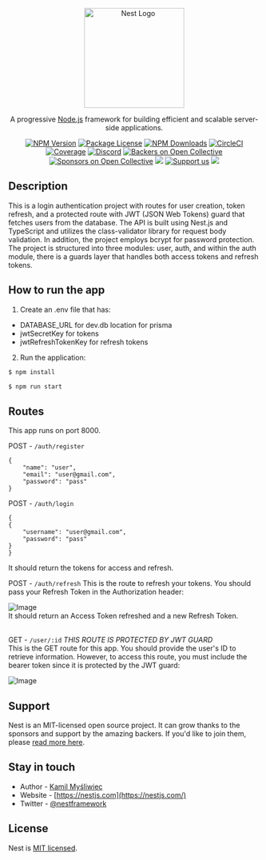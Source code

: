 <p align="center">
  <a href="http://nestjs.com/" target="blank"><img src="https://nestjs.com/img/logo-small.svg" width="200" alt="Nest Logo" /></a>
</p>

[circleci-image]: https://img.shields.io/circleci/build/github/nestjs/nest/master?token=abc123def456
[circleci-url]: https://circleci.com/gh/nestjs/nest

  <p align="center">A progressive <a href="http://nodejs.org" target="_blank">Node.js</a> framework for building efficient and scalable server-side applications.</p>
    <p align="center">
<a href="https://www.npmjs.com/~nestjscore" target="_blank"><img src="https://img.shields.io/npm/v/@nestjs/core.svg" alt="NPM Version" /></a>
<a href="https://www.npmjs.com/~nestjscore" target="_blank"><img src="https://img.shields.io/npm/l/@nestjs/core.svg" alt="Package License" /></a>
<a href="https://www.npmjs.com/~nestjscore" target="_blank"><img src="https://img.shields.io/npm/dm/@nestjs/common.svg" alt="NPM Downloads" /></a>
<a href="https://circleci.com/gh/nestjs/nest" target="_blank"><img src="https://img.shields.io/circleci/build/github/nestjs/nest/master" alt="CircleCI" /></a>
<a href="https://coveralls.io/github/nestjs/nest?branch=master" target="_blank"><img src="https://coveralls.io/repos/github/nestjs/nest/badge.svg?branch=master#9" alt="Coverage" /></a>
<a href="https://discord.gg/G7Qnnhy" target="_blank"><img src="https://img.shields.io/badge/discord-online-brightgreen.svg" alt="Discord"/></a>
<a href="https://opencollective.com/nest#backer" target="_blank"><img src="https://opencollective.com/nest/backers/badge.svg" alt="Backers on Open Collective" /></a>
<a href="https://opencollective.com/nest#sponsor" target="_blank"><img src="https://opencollective.com/nest/sponsors/badge.svg" alt="Sponsors on Open Collective" /></a>
  <a href="https://paypal.me/kamilmysliwiec" target="_blank"><img src="https://img.shields.io/badge/Donate-PayPal-ff3f59.svg"/></a>
    <a href="https://opencollective.com/nest#sponsor"  target="_blank"><img src="https://img.shields.io/badge/Support%20us-Open%20Collective-41B883.svg" alt="Support us"></a>
  <a href="https://twitter.com/nestframework" target="_blank"><img src="https://img.shields.io/twitter/follow/nestframework.svg?style=social&label=Follow"></a>
</p>
  <!--[![Backers on Open Collective](https://opencollective.com/nest/backers/badge.svg)](https://opencollective.com/nest#backer)
  [![Sponsors on Open Collective](https://opencollective.com/nest/sponsors/badge.svg)](https://opencollective.com/nest#sponsor)-->

## Description
This is a login authentication project with routes for user creation, token refresh, and a protected route with JWT (JSON Web Tokens) guard that fetches users from the database. The API is built using Nest.js and TypeScript and utilizes the class-validator library for request body validation. In addition, the project employs bcrypt for password protection. The project is structured into three modules: user, auth, and within the auth module, there is a guards layer that handles both access tokens and refresh tokens.


## How to run the app
1. Create an .env file that has:
* DATABASE_URL for dev.db location for prisma
* jwtSecretKey for tokens
* jwtRefreshTokenKey for refresh tokens

2. Run the application:

```bash
$ npm install

$ npm run start
```

## Routes
This app runs on port 8000.

POST - `/auth/register`
```
{
	"name": "user",
	"email": "user@gmail.com",
	"password": "pass"
}
```
POST - `/auth/login`
```
{
{
	"username": "user@gmail.com",
	"password": "pass"
}
}
```
It should return the tokens for access and refresh.

POST - `/auth/refresh`
This is the route to refresh your tokens. You should pass your Refresh Token in the Authorization header:
  <div class="center-image">
    <img src="https://github.com/normyee/nestjs-authentication-jwt/assets/63208510/3b3f448f-bf71-48e3-afe3-01f44d5f7ace" alt="Image">
  </div>
  It should return an Access Token refreshed and a new Refresh Token.<br></br>

GET - `/user/:id` *THIS ROUTE IS PROTECTED BY JWT GUARD*</br>
This is the GET route for this app. You should provide the user's ID to retrieve information. However, to access this route, you must include the bearer token since it is protected by the JWT guard:
  <div class="center-image">
    <img src="https://github.com/normyee/nestjs-authentication-jwt/assets/63208510/5a11ca0f-9334-4cd3-a10c-5c3c662c6202" alt="Image">
  </div>

## Support

Nest is an MIT-licensed open source project. It can grow thanks to the sponsors and support by the amazing backers. If you'd like to join them, please [read more here](https://docs.nestjs.com/support).

## Stay in touch

- Author - [Kamil Myśliwiec](https://kamilmysliwiec.com)
- Website - [https://nestjs.com](https://nestjs.com/)
- Twitter - [@nestframework](https://twitter.com/nestframework)

## License

Nest is [MIT licensed](LICENSE).

